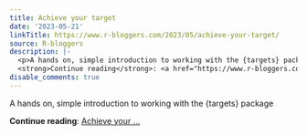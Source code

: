 ```yaml
---
title: Achieve your target
date: '2023-05-21'
linkTitle: https://www.r-bloggers.com/2023/05/achieve-your-target/
source: R-bloggers
description: |-
  <p>A hands on, simple introduction to working with the {targets} package</p>
  <strong>Continue reading</strong>: <a href="https://www.r-bloggers.com/2023/05/achieve-your-target/">Achieve your ...
disable_comments: true
---
```

<p>A hands on, simple introduction to working with the {targets} package</p>
<strong>Continue reading</strong>: <a href="https://www.r-bloggers.com/2023/05/achieve-your-target/">Achieve your ...
